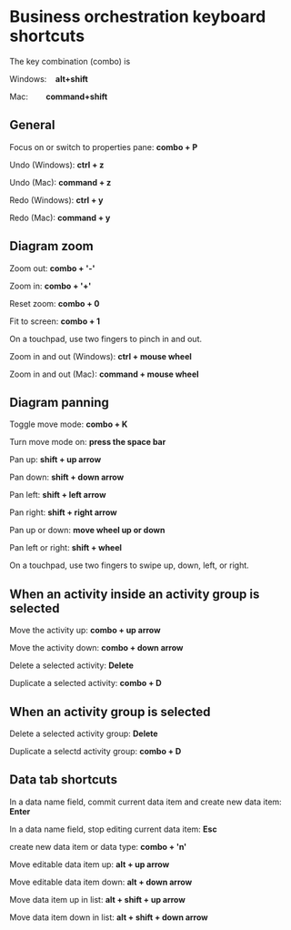 # Business orchestration keyboard shortcuts

The key combination (combo) is

Windows:    **alt+shift**

Mac:        **command+shift**


## General

Focus on or switch to properties pane: **combo + P**    

Undo (Windows): **ctrl + z** 

Undo (Mac): **command + z**    

Redo (Windows): **ctrl + y**

Redo (Mac): **command + y**


## Diagram zoom

Zoom out: **combo + '-'**

Zoom in: **combo + '+'**   

Reset zoom: **combo + 0**   

Fit to screen: **combo + 1**    

On a touchpad, use two fingers to pinch in and out.

Zoom in and out (Windows): **ctrl + mouse wheel**

Zoom in and out (Mac): **command + mouse wheel** 


## Diagram panning

Toggle move mode: **combo + K**    

Turn move mode on: **press the space bar**

Pan up: **shift + up arrow**    

Pan down: **shift + down arrow**  

Pan left: **shift + left arrow**

Pan right: **shift + right arrow**    

Pan up or down: **move wheel up or down**

Pan left or right: **shift + wheel**

On a touchpad, use two fingers to swipe up, down, left, or right.


## When an activity inside an activity group is selected

Move the activity up: **combo + up arrow**

Move the activity down: **combo + down arrow** 

Delete a selected activity: **Delete**

Duplicate a selected activity: **combo + D**


## When an activity group is selected

Delete a selected activity group: **Delete**

Duplicate a selectd activity group: **combo + D**


## Data tab shortcuts

In a data name field, commit current data item and create new data item: **Enter**

In a data name field, stop editing current data item: **Esc**

create new data item or data type: **combo + 'n'**

Move editable data item up: **alt + up arrow** 

Move editable data item down: **alt + down arrow**

Move data item up in list: **alt + shift + up arrow**

Move data item down in list: **alt + shift + down arrow** 
